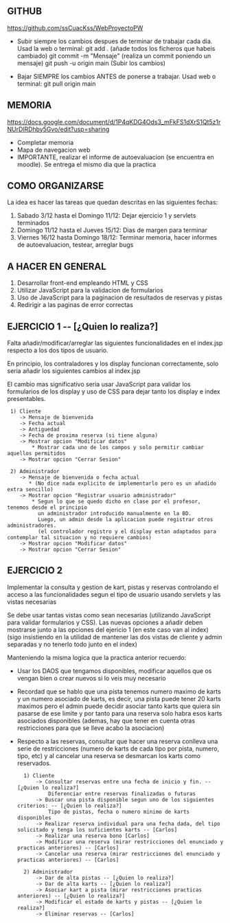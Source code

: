 GITHUB
-------------
https://github.com/ssCuacKss/WebProyectoPW

* Subir siempre los cambios despues de terminar de trabajar cada dia. Usad la web o terminal:
	git add . (añade todos los ficheros que habeis cambiado)
	git commit -m "Mensaje" (realiza un commit poniendo un mensaje)
	git push -u origin main (Subir los cambios)

* Bajar SIEMPRE los cambios ANTES de ponerse a trabajar. Usad web o terminal:
	git pull origin main
	
MEMORIA
-------------
https://docs.google.com/document/d/1P4qKDG4Ods3_mFkFS1dXrS1Qt5z1rNUrDlRDhby5Gvo/edit?usp=sharing

* Completar memoria
* Mapa de navegacion web
* IMPORTANTE, realizar el informe de autoevaluacion (se encuentra en moodle). Se entrega el mismo dia que la practica

COMO ORGANIZARSE
-------------
La idea es hacer las tareas que quedan descritas en las siguientes fechas:

1) Sabado 3/12 hasta el Domingo 11/12: Dejar ejercicio 1 y servlets terminados
2) Domingo 11/12 hasta el Jueves 15/12: Dias de margen para terminar
3) Viernes 16/12 hasta Domingo 18/12: Terminar memoria, hacer informes de autoevaluacion, testear, arreglar bugs


A HACER EN GENERAL
-------------

1) Desarrollar front-end empleando HTML y CSS
2) Utilizar JavaScript para la validacion de formularios
3) Uso de JavaScript para la paginacion de resultados de reservas y pistas
4) Redirigir a las paginas de error correctas


EJERCICIO 1 -- [¿Quien lo realiza?]
-------------
Falta añadir/modificar/arreglar las siguientes funcionalidades en el index.jsp respecto a los dos tipos de usuario.

En principio, los contraladores y los display funcionan correctamente, solo seria añadir los siguientes cambios al index.jsp

El cambio mas significativo seria usar JavaScript para validar los formularios de los display y uso de CSS para dejar tanto
los display e index presentables.

	 1) Cliente
		-> Mensaje de bienvenida
		-> Fecha actual
		-> Antiguedad
		-> Fecha de proxima reserva (si tiene alguna)
		-> Mostrar opcion "Modificar datos"
			* Mostrar cada uno de los campos y solo permitir cambiar aquellos permitidos
		-> Mostrar opcion "Cerrar Sesion"

	 2) Administrador
		-> Mensaje de bienvenida o fecha actual 
		   * (No dice nada explicito de implementarlo pero es un añadido extra sencillo)
		-> Mostrar opcion "Registrar usuario administrador"
			* Segun lo que se quedo dicho en clase por el profesor, tenemos desde el principio 
			  un administrador introducido manualmente en la BD. 
			  Luego, un admin desde la aplicacion puede registrar otros administradores. 
			  (el controlador registro y el display estan adaptados para contemplar tal situacion y no requiere cambios)
		-> Mostrar opcion "Modificar datos"
		-> Mostrar opcion "Cerrar Sesion"
 	
EJERCICIO 2
--------------
Implementar la consulta y gestion de kart, pistas y reservas controlando el acceso a las funcionalidades segun el tipo de usuario usando servlets y las vistas necesarias

Se debe usar tantas vistas como sean necesarias (utilizando JavaScript para validar formularios y CSS).
Las nuevas opciones a añadir deben mostrarse junto a las opciones del ejericio 1 (en este caso van al index)
(sigo insistiendo en la utilidad de mantener las dos vistas de cliente y admin separadas y no tenerlo todo junto en el index)

Manteniendo la misma logica que la practica anterior recuerdo: 

* Usar los DAOS que tengamos disponibles, modificar aquellos que os vengan bien o crear nuevos si lo veis muy necesario

* Recordad que se hablo que una pista tenemos numero maximo de karts y un numero asociado de karts, es decir,
una pista puede tener 20 karts maximos pero el admin puede decidir asociar tanto karts que quiera sin pasarse de ese limite y por tanto para una reserva solo habra esos karts asociados disponibles (ademas, hay que tener en cuenta otras restricciones para que se lleve acabo la asociacion)

* Respecto a las reservas, consultar que hacer una reserva conlleva una serie de restricciones  (numero de karts de cada tipo por pista, numero, tipo, etc) y al cancelar una reserva se desmarcan los karts como reservados.

		1) Cliente
			-> Consultar reservas entre una fecha de inicio y fin. -- [¿Quien lo realiza?]
				Diferenciar entre reservas finalizadas o futuras
			-> Buscar una pista disponible segun uno de los siguientes criterios: -- [¿Quien lo realiza?]
				Tipo de pistas, fecha o numero minimo de karts disponibles
			-> Realizar reserva individual para una fecha dada, del tipo solicitado y tenga los suficientes karts -- [Carlos]
			-> Realizar una reserva bono [Carlos]
			-> Modificar una reserva (mirar restricciones del enunciado y practicas anteriores) -- [Carlos]
			-> Cancelar una reserva (mirar restricciones del enunciado y practicas anteriores) -- [Carlos]

		2) Administrador
			-> Dar de alta pistas -- [¿Quien lo realiza?]
			-> Dar de alta karts -- [¿Quien lo realiza?]
			-> Asociar kart a pista (mirar restricciones practicas anteriores) -- [¿Quien lo realiza?]
			-> Modificar el estado de karts y pistas -- [¿Quien lo realiza?]
			-> Eliminar reservas -- [Carlos]


